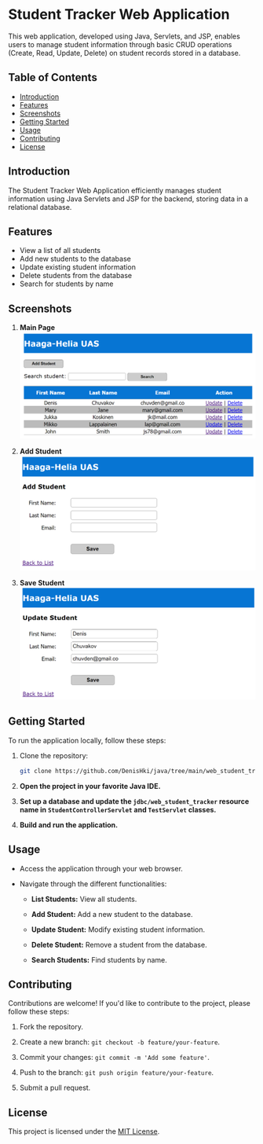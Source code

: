 # Student Tracker Web Application

This web application, developed using Java, Servlets, and JSP, enables users to manage student information through basic CRUD operations (Create, Read, Update, Delete) on student records stored in a database.

## Table of Contents
- [Introduction](#introduction)
- [Features](#features)
- [Screenshots](#screenshots)
- [Getting Started](#getting-started)
- [Usage](#usage)
- [Contributing](#contributing)
- [License](#license)

## Introduction

The Student Tracker Web Application efficiently manages student information using Java Servlets and JSP for the backend, storing data in a relational database.

## Features

- View a list of all students
- Add new students to the database
- Update existing student information
- Delete students from the database
- Search for students by name

## Screenshots

1. **Main Page**
   ![Main Page](https://github.com/DenisHki/java/blob/main/web_student_tracker/screenshots/home.png)

2. **Add Student**
   ![Add Student](https://github.com/DenisHki/java/blob/main/web_student_tracker/screenshots/add_student.png)

3. **Save Student**
   ![Save Student](https://github.com/DenisHki/java/blob/main/web_student_tracker/screenshots/save.png)

## Getting Started

To run the application locally, follow these steps:

1. Clone the repository:

   ```bash
   git clone https://github.com/DenisHki/java/tree/main/web_student_tracker.git
   
2. **Open the project in your favorite Java IDE.**

3. **Set up a database and update the `jdbc/web_student_tracker` resource name in `StudentControllerServlet` and `TestServlet` classes.**

4. **Build and run the application.**

## Usage

- Access the application through your web browser.

- Navigate through the different functionalities:

  - **List Students:** View all students.
  
  - **Add Student:** Add a new student to the database.
  
  - **Update Student:** Modify existing student information.
  
  - **Delete Student:** Remove a student from the database.
  
  - **Search Students:** Find students by name.

## Contributing

Contributions are welcome! If you'd like to contribute to the project, please follow these steps:

1. Fork the repository.

2. Create a new branch: `git checkout -b feature/your-feature`.

3. Commit your changes: `git commit -m 'Add some feature'`.

4. Push to the branch: `git push origin feature/your-feature`.

5. Submit a pull request.

## License

This project is licensed under the [MIT License](LICENSE).
